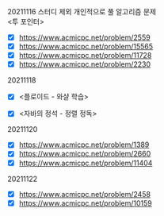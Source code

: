 20211116 스터디 제외 개인적으로 풀 알고리즘 문제<br/>
<투 포인터><br/>
- [x] https://www.acmicpc.net/problem/2559 <br/>
- [x] https://www.acmicpc.net/problem/15565 <br/>
- [x] https://www.acmicpc.net/problem/11728 <br/>
- [x] https://www.acmicpc.net/problem/2230 <br/>

20211118 <br/>
- [x] <플로이드 - 와샬 학습><br/>
- [x] <자바의 정석 - 정렬 정독> <br/>


20211120 <br/>
- [x] https://www.acmicpc.net/problem/1389
- [x] https://www.acmicpc.net/problem/2660
- [x] https://www.acmicpc.net/problem/11404

20211122<br/>
- [x] https://www.acmicpc.net/problem/2458
- [x] https://www.acmicpc.net/problem/10159 <br/>
